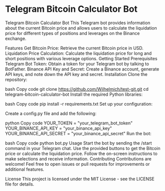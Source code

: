 # Telegram Bitcoin Calculator Bot 
Telegram Bitcoin Calculator Bot
This Telegram bot provides information about the current Bitcoin price and allows users to calculate the liquidation price for different types of positions and leverages on the Binance exchange.

Features
Get Bitcoin Price: Retrieve the current Bitcoin price in USD.
Liquidation Price Calculation: Calculate the liquidation price for long and short positions with various leverage options.
Getting Started
Prerequisites
Telegram Bot Token: Obtain a token for your Telegram bot by talking to BotFather.
Binance API Key and Secret: Create a Binance account, generate API keys, and note down the API key and secret.
Installation
Clone the repository:

bash
Copy code
git clone https://github.com/Wilhelmich/test-git.git
cd telegram-bitcoin-calculator-bot
Install the required Python libraries:

bash
Copy code
pip install -r requirements.txt
Set up your configuration:

Create a config.py file and add the following:

python
Copy code
YOUR_TOKEN = "your_telegram_bot_token"
YOUR_BINANCE_API_KEY = "your_binance_api_key"
YOUR_BINANCE_API_SECRET = "your_binance_api_secret"
Run the bot:

bash
Copy code
python bot.py
Usage
Start the bot by sending the /start command in your Telegram chat.
Use the provided buttons to get the Bitcoin price or calculate the liquidation price.
Follow the on-screen instructions to make selections and receive information.
Contributing
Contributions are welcome! Feel free to open issues or pull requests for improvements or additional features.

License
This project is licensed under the MIT License - see the LICENSE file for details.
